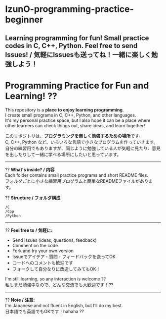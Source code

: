 # IzunO-programming-practice-beginner
Learning programming for fun! Small practice codes in C, C++, Python. Feel free to send Issues! / 気軽にIssuesも送ってね！一緒に楽しく勉強しよう！
---
# Programming Practice for Fun and Learning! ??

This repository is a **place to enjoy learning programming**.  
I create small programs in C, C++, Python, and other languages.  
It's my personal practice space, but I also hope it can be a place where other learners can check things out, share ideas, and learn together!  

このリポジトリは、**プログラミングを楽しく勉強するための場所**です。  
C, C++, Python など、いろいろな言語で小さなプログラムを作っていきます。  
自分の練習用でもありますが、同じように勉強している人が気軽に見たり、意見を出したりして一緒に学べる場所にしたいと思っています。  

---

?? **What's inside? / 内容**  
Each folder contains small practice programs and short README files.  
フォルダごとに小さな練習用プログラムと簡単なREADMEファイルがあります。  

?? **Structure / フォルダ構成**
```
/C
/Cpp
/Python
```

---

?? **Feel free to / 気軽に:**  
- Send Issues (ideas, questions, feedback)  
- Comment on the code  
- Fork and try your own version  
- Issueでアイデア・質問・フィードバックを送ってOK  
- コードへのコメントも歓迎です  
- フォークして自分なりに改造してみてもOK！  

I'm still learning, so any interaction is welcome ??  
私もまだ勉強中なので、どんな交流でも大歓迎です！??

---

?? **Note / 注意:**  
I'm Japanese and not fluent in English, but I’ll do my best.  
日本語でも英語でもOKです！hahaha ??
